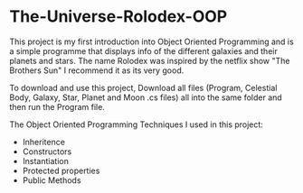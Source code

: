 # The-Universe-Rolodex-OOP
This project is my first introduction into Object Oriented Programming and is a simple programme that displays info of the different galaxies and their planets and stars.
The name Rolodex was inspired by the netflix show "The Brothers Sun" I recommend it as its very good.

To download and use this project, Download all files (Program, Celestial Body, Galaxy, Star, Planet and Moon .cs files) all into the same folder and then run the Program file.

The Object Oriented Programming Techniques I used in this project:
- Inheritence
- Constructors
- Instantiation
- Protected properties
- Public Methods
  
